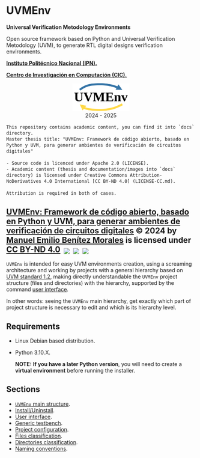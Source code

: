 # UVMEnv

**Universal Verification Metodology Environments**

Open source framework based on Python and Universal Verification Metodology (UVM),
to generate RTL digital designs verification environments. 

[**Instituto Politécnico Nacional (IPN).**](https://www.ipn.mx/)

[**Centro de Investigación en Computación (CIC).**](https://www.cic.ipn.mx/)

<p align="center">
  <img src="uvmenv_logo.png" alt="uvmenv_logo" width="30%">
  <br/>
  2024 - 2025
</p>

```
This repository contains academic content, you can find it into `docs` directory.
Master thesis title: "UVMEnv: Framework de código abierto, basado en Python y UVM, para generar ambientes de verificación de circuitos digitales"

- Source code is licenced under Apache 2.0 (LICENSE).
- Academic content (thesis and documentation/images into `docs` directory) is licensed under Creative Commons Attribution-NoDerivatives 4.0 International [CC BY-ND 4.0] (LICENSE-CC.md).

Attribution is required in both of cases.

```
<a href="https://github.com/ManBenit/uvmenv/">UVMEnv: Framework de código abierto, basado en Python y UVM, para generar ambientes de verificación de circuitos digitales</a> © 2024 by <a href="https://www.linkedin.com/in/manbenit/">Manuel Emilio Benítez Morales</a> is licensed under <a href="https://creativecommons.org/licenses/by-nd/4.0/">CC BY-ND 4.0</a>
<img src="https://mirrors.creativecommons.org/presskit/icons/cc.svg" style="height: 1em; vertical-align: text-bottom; margin-left: .2em;">
<img src="https://mirrors.creativecommons.org/presskit/icons/by.svg" style="height: 1em; vertical-align: text-bottom; margin-left: .2em;">
<img src="https://mirrors.creativecommons.org/presskit/icons/nd.svg" style="height: 1em; vertical-align: text-bottom; margin-left: .2em;">
-----

`UVMEnv` is intended for easy UVM environments creation, using a screaming architecture and  working by projects with a general 
hierarchy based on [UVM standard 1.2](https://accellera.org/images/downloads/standards/uvm/uvm_users_guide_1.2.pdf), 
making directly understandable the `UVMEnv` project structure (files and directories) with the hierarchy, supported
by the command [user interface](https://github.com/ManBenit/uvmenv/blob/main/docs/usr_itface.md).

In other words: seeing the `UVMEnv` main hierarchy, get exactly which part of project structure is necessary to edit and
which is its hierarchy level.


## Requirements

- Linux Debian based distribution.

- Python 3.10.X.
  
  **NOTE:** **If you have a later Python version**, you will need to create a **virtual environment** before running the installer.

## Sections
- [`UVMEnv` main structure](https://github.com/ManBenit/uvmenv/blob/main/docs/main_structure.md).
- [Install/Uninstall](https://github.com/ManBenit/uvmenv/blob/main/docs/installation.md).
- [User interface](https://github.com/ManBenit/uvmenv/blob/main/docs/usr_itface.md).
- [Generic testbench](https://github.com/ManBenit/uvmenv/blob/main/docs/generic_tb.md).
- [Project configuration](https://github.com/ManBenit/uvmenv/blob/main/docs/project_configuration.md).
- [Files classification](https://github.com/ManBenit/uvmenv/blob/main/docs/files_classification.md).
- [Directories classification](https://github.com/ManBenit/uvmenv/blob/main/docs/dirs_classification.md).
- [Naming conventions](https://github.com/ManBenit/uvmenv/blob/main/docs/name_conventions.md).


